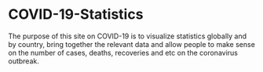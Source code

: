 # COVID-19-Statistics
The purpose of this site on COVID-19 is to visualize statistics globally and by country, bring together the relevant data and allow people to make sense on the number of cases, deaths, recoveries and etc on the coronavirus outbreak.
